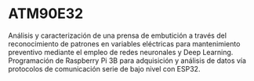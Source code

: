 # ATM90E32
 Análisis y caracterización de una prensa de embutición a través del
 reconocimiento de patrones en variables eléctricas para mantenimiento preventivo mediante
 el empleo de redes neuronales y Deep Learning. Programación de Raspberry Pi 3B para
 adquisición y análisis de datos vía protocolos de comunicación serie de bajo nivel con ESP32.
